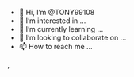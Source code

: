 - 👋 Hi, I’m @TONY99108
- 👀 I’m interested in ...
- 🌱 I’m currently learning ...
- 💞️ I’m looking to collaborate on ...
- 📫 How to reach me ...

<!---
TONY99108/TONY99108 is a ✨ special ✨ repository because its `README.md` (this file) appears on your GitHub profile.
You can click the Preview link to take a look at your changes.
--->,
